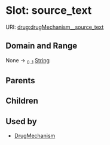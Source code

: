 
# Slot: source_text




URI: [drug:drugMechanism__source_text](http://w3id.org/ontogpt/drug/drugMechanism__source_text)


## Domain and Range

None &#8594;  <sub>0..1</sub> [String](types/String.md)

## Parents


## Children


## Used by

 * [DrugMechanism](DrugMechanism.md)
